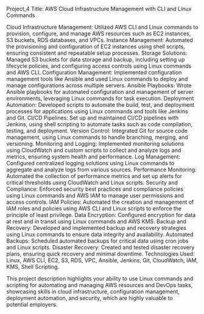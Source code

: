 Project_4 Title: AWS Cloud Infrastructure Management with CLI and Linux Commands

Cloud Infrastructure Management: Utilized AWS CLI and Linux commands to provision, configure, and manage AWS resources such as EC2 instances, S3 buckets, RDS databases, and VPCs.
Instance Management: Automated the provisioning and configuration of EC2 instances using shell scripts, ensuring consistent and repeatable setup processes.
Storage Solutions: Managed S3 buckets for data storage and backup, including setting up lifecycle policies, and configuring access controls using Linux commands and AWS CLI.
Configuration Management: Implemented configuration management tools like Ansible and used Linux commands to deploy and manage configurations across multiple servers.
Ansible Playbooks: Wrote Ansible playbooks for automated configuration and management of server environments, leveraging Linux commands for task execution.
Deployment Automation: Developed scripts to automate the build, test, and deployment processes for applications using Linux commands and tools like Jenkins and Git.
CI/CD Pipelines: Set up and maintained CI/CD pipelines with Jenkins, using shell scripting to automate tasks such as code compilation, testing, and deployment.
Version Control: Integrated Git for source code management, using Linux commands to handle branching, merging, and versioning.
Monitoring and Logging: Implemented monitoring solutions using CloudWatch and custom scripts to collect and analyze logs and metrics, ensuring system health and performance.
Log Management: Configured centralized logging solutions using Linux commands to aggregate and analyze logs from various sources.
Performance Monitoring: Automated the collection of performance metrics and set up alerts for critical thresholds using CloudWatch and Linux scripts.
Security and Compliance: Enforced security best practices and compliance policies using Linux commands and AWS IAM to manage user permissions and access controls.
IAM Policies: Automated the creation and management of IAM roles and policies using AWS CLI and Linux scripts to enforce the principle of least privilege.
Data Encryption: Configured encryption for data at rest and in transit using Linux commands and AWS KMS.
Backup and Recovery: Developed and implemented backup and recovery strategies using Linux commands to ensure data integrity and availability.
Automated Backups: Scheduled automated backups for critical data using cron jobs and Linux scripts.
Disaster Recovery: Created and tested disaster recovery plans, ensuring quick recovery and minimal downtime.
Technologies Used: Linux, AWS CLI, EC2, S3, RDS, VPC, Ansible, Jenkins, Git, CloudWatch, IAM, KMS, Shell Scripting.

This project description highlights your ability to use Linux commands and scripting for automating and managing AWS resources and DevOps tasks, showcasing skills in cloud infrastructure, configuration management, deployment automation, and security, which are highly valuable to potential employers.
